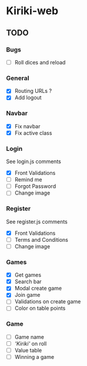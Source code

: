 # Kiriki-web

## TODO

### Bugs
- [ ] Roll dices and reload

### General 
- [X] Routing URLs ?
- [X] Add logout

### Navbar
- [X] Fix navbar
- [X] Fix active class

### Login
See login.js comments
- [X] Front Validations
- [ ] Remind me
- [ ] Forgot Password
- [ ] Change image

### Register
See register.js comments
- [X] Front Validations
- [ ] Terms and Conditions
- [ ] Change image

### Games
- [X] Get games
- [X] Search bar
- [X] Modal create game
- [X] Join game
- [ ] Validations on create game
- [ ] Color on table points

### Game
- [ ] Game name
- [ ] *'Kiriki'* on roll
- [ ] Value table
- [ ] Winning a game
